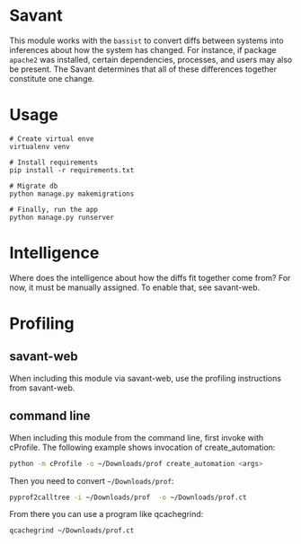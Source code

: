 # Savant
This module works with the `bassist` to convert diffs between systems
into inferences about how the system has changed. For instance, if
package `apache2` was installed, certain dependencies, processes, and
users may also be present. The Savant determines that all of these
differences together constitute one change.

# Usage
```
# Create virtual enve
virtualenv venv

# Install requirements
pip install -r requirements.txt

# Migrate db
python manage.py makemigrations

# Finally, run the app
python manage.py runserver
```

# Intelligence
Where does the intelligence about how the diffs fit together come from?
For now, it must be manually assigned. To enable that, see savant-web.

# Profiling

## savant-web
When including this module via savant-web, use the profiling
instructions from savant-web.

## command line
When including this module from the command line, first invoke with
cProfile. The following example shows invocation of create_automation:

```bash
python -m cProfile -o ~/Downloads/prof create_automation <args>
```

Then you need to convert `~/Downloads/prof`:

```bash
pyprof2calltree -i ~/Downloads/prof  -o ~/Downloads/prof.ct
```

From there you can use a program like qcachegrind:

```bash
qcachegrind ~/Downloads/prof.ct
```
